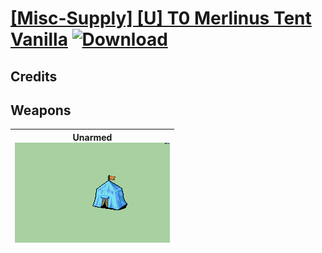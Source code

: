 # [\[Misc-Supply\] \[U\] T0 Merlinus Tent Vanilla](./) [![Download](https://img.shields.io/badge/Download-Click%20Here!-red)](https://minhaskamal.github.io/DownGit/#/home?url=https://github.com/Klokinator/FE-Repo/tree/main/Battle%20Animations%2FBards%2C%20Dancers%2C%20Suppliers%2C%20Misc%2F%5BMisc-Supply%5D%20%5BU%5D%20T0%20Merlinus%20Tent%20Vanilla)
## Credits



## Weapons

| <b>Unarmed</b><br/><img alt="Unarmed animation" src="./8.%20Unarmed/Unarmed.gif"/> |
| :---: |
